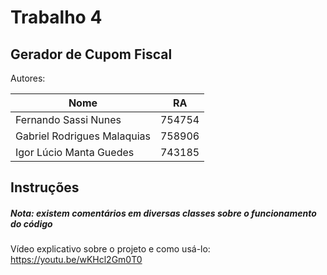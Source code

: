 # Trabalho 4

## Gerador de Cupom Fiscal

Autores:

|Nome|RA|
|---|---|
|Fernando Sassi Nunes | 754754|
|Gabriel Rodrigues Malaquias | 758906|
|Igor Lúcio Manta Guedes | 743185|

## Instruções



##### Nota: existem comentários em diversas classes sobre o funcionamento do código

Vídeo explicativo sobre o projeto e como usá-lo: https://youtu.be/wKHcl2Gm0T0
